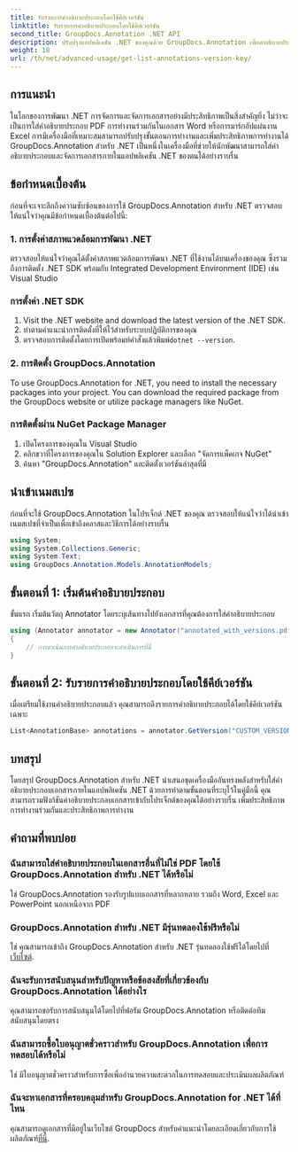 ```yaml
---
title: รับรายการคำอธิบายประกอบโดยใช้คีย์เวอร์ชัน
linktitle: รับรายการคำอธิบายประกอบโดยใช้คีย์เวอร์ชัน
second_title: GroupDocs.Annotation .NET API
description: ปรับปรุงแอปพลิเคชัน .NET ของคุณด้วย GroupDocs.Annotation เพื่อคำอธิบายประกอบเอกสารที่ราบรื่น ปฏิบัติตามคำแนะนำทีละขั้นตอนของเราเพื่อการบูรณาการที่มีประสิทธิภาพ
weight: 18
url: /th/net/advanced-usage/get-list-annotations-version-key/
---
```

## การแนะนำ
ในโลกของการพัฒนา .NET การจัดการและจัดการเอกสารอย่างมีประสิทธิภาพเป็นสิ่งสำคัญยิ่ง ไม่ว่าจะเป็นการใส่คำอธิบายประกอบ PDF การทำงานร่วมกันในเอกสาร Word หรือการมาร์กอัปแผ่นงาน Excel การมีเครื่องมือที่เหมาะสมสามารถปรับปรุงขั้นตอนการทำงานและเพิ่มประสิทธิภาพการทำงานได้ GroupDocs.Annotation สำหรับ .NET เป็นหนึ่งในเครื่องมือที่ช่วยให้นักพัฒนาสามารถใส่คำอธิบายประกอบและจัดการเอกสารภายในแอปพลิเคชัน .NET ของตนได้อย่างราบรื่น
## ข้อกำหนดเบื้องต้น
ก่อนที่จะเจาะลึกถึงความซับซ้อนของการใช้ GroupDocs.Annotation สำหรับ .NET ตรวจสอบให้แน่ใจว่าคุณมีข้อกำหนดเบื้องต้นต่อไปนี้:
### 1. การตั้งค่าสภาพแวดล้อมการพัฒนา .NET
ตรวจสอบให้แน่ใจว่าคุณได้ตั้งค่าสภาพแวดล้อมการพัฒนา .NET ที่ใช้งานได้บนเครื่องของคุณ ซึ่งรวมถึงการติดตั้ง .NET SDK พร้อมกับ Integrated Development Environment (IDE) เช่น Visual Studio
### การตั้งค่า .NET SDK
1. Visit the .NET website and download the latest version of the .NET SDK.
2. ทำตามคำแนะนำการติดตั้งที่ให้ไว้สำหรับระบบปฏิบัติการของคุณ
3.  ตรวจสอบการติดตั้งโดยการเปิดพร้อมท์คำสั่งแล้วพิมพ์`dotnet --version`.
### 2. การติดตั้ง GroupDocs.Annotation
To use GroupDocs.Annotation for .NET, you need to install the necessary packages into your project. You can download the required package from the GroupDocs website or utilize package managers like NuGet.
### การติดตั้งผ่าน NuGet Package Manager
1. เปิดโครงการของคุณใน Visual Studio
2. คลิกขวาที่โครงการของคุณใน Solution Explorer และเลือก "จัดการแพ็คเกจ NuGet"
3. ค้นหา "GroupDocs.Annotation" และติดตั้งเวอร์ชันล่าสุดที่มี

## นำเข้าเนมสเปซ
ก่อนที่จะใช้ GroupDocs.Annotation ในโปรเจ็กต์ .NET ของคุณ ตรวจสอบให้แน่ใจว่าได้นำเข้าเนมสเปซที่จำเป็นเพื่อเข้าถึงคลาสและวิธีการได้อย่างราบรื่น
```csharp
using System;
using System.Collections.Generic;
using System.Text;
using GroupDocs.Annotation.Models.AnnotationModels;
```
## ขั้นตอนที่ 1: เริ่มต้นคำอธิบายประกอบ
ขั้นแรก เริ่มต้นวัตถุ Annotator โดยระบุเส้นทางไปยังเอกสารที่คุณต้องการใส่คำอธิบายประกอบ
```csharp
using (Annotator annotator = new Annotator("annotated_with_versions.pdf"))
{
    // การดำเนินการคำอธิบายประกอบจะดำเนินการที่นี่
}
```
## ขั้นตอนที่ 2: รับรายการคำอธิบายประกอบโดยใช้คีย์เวอร์ชัน
เมื่อเตรียมใช้งานคำอธิบายประกอบแล้ว คุณสามารถดึงรายการคำอธิบายประกอบได้โดยใช้คีย์เวอร์ชันเฉพาะ
```csharp
List<AnnotationBase> annotations = annotator.GetVersion("CUSTOM_VERSION");
```

## บทสรุป
โดยสรุป GroupDocs.Annotation สำหรับ .NET นำเสนอชุดเครื่องมืออันทรงพลังสำหรับใส่คำอธิบายประกอบเอกสารภายในแอปพลิเคชัน .NET ด้วยการทำตามขั้นตอนที่ระบุไว้ในคู่มือนี้ คุณสามารถรวมฟังก์ชันคำอธิบายประกอบเอกสารเข้ากับโปรเจ็กต์ของคุณได้อย่างราบรื่น เพิ่มประสิทธิภาพการทำงานร่วมกันและประสิทธิภาพการทำงาน
## คำถามที่พบบ่อย
### ฉันสามารถใส่คำอธิบายประกอบในเอกสารอื่นที่ไม่ใช่ PDF โดยใช้ GroupDocs.Annotation สำหรับ .NET ได้หรือไม่
ใช่ GroupDocs.Annotation รองรับรูปแบบเอกสารที่หลากหลาย รวมถึง Word, Excel และ PowerPoint นอกเหนือจาก PDF
### GroupDocs.Annotation สำหรับ .NET มีรุ่นทดลองใช้ฟรีหรือไม่
 ใช่ คุณสามารถเข้าถึง GroupDocs.Annotation สำหรับ .NET รุ่นทดลองใช้ฟรีได้โดยไปที่[เว็บไซต์](https://releases.groupdocs.com/annotation/net/).
### ฉันจะรับการสนับสนุนสำหรับปัญหาหรือข้อสงสัยที่เกี่ยวข้องกับ GroupDocs.Annotation ได้อย่างไร
คุณสามารถขอรับการสนับสนุนได้โดยไปที่ฟอรัม GroupDocs.Annotation หรือติดต่อทีมสนับสนุนโดยตรง
### ฉันสามารถซื้อใบอนุญาตชั่วคราวสำหรับ GroupDocs.Annotation เพื่อการทดสอบได้หรือไม่
ใช่ มีใบอนุญาตชั่วคราวสำหรับการซื้อเพื่ออำนวยความสะดวกในการทดสอบและประเมินผลผลิตภัณฑ์
### ฉันจะหาเอกสารที่ครอบคลุมสำหรับ GroupDocs.Annotation for .NET ได้ที่ไหน
 คุณสามารถดูเอกสารที่มีอยู่ในเว็บไซต์ GroupDocs สำหรับคำแนะนำโดยละเอียดเกี่ยวกับการใช้ผลิตภัณฑ์[ที่นี่]( https://tutorials.groupdocs.com/annotation/net/).